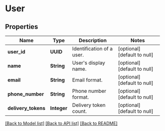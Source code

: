# User
## Properties

| Name | Type | Description | Notes |
|------------ | ------------- | ------------- | -------------|
| **user\_id** | **UUID** | Identification of a user. | [optional] [default to null] |
| **name** | **String** | User&#39;s display name. | [optional] [default to null] |
| **email** | **String** | Email format. | [optional] [default to null] |
| **phone\_number** | **String** | Phone number format. | [optional] [default to null] |
| **delivery\_tokens** | **Integer** | Delivery token count. | [optional] [default to null] |

[[Back to Model list]](../README.md#documentation-for-models) [[Back to API list]](../README.md#documentation-for-api-endpoints) [[Back to README]](../README.md)

